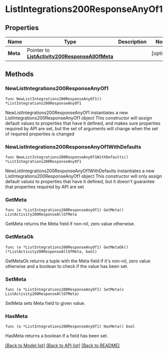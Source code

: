 # ListIntegrations200ResponseAnyOf1

## Properties

Name | Type | Description | Notes
------------ | ------------- | ------------- | -------------
**Meta** | Pointer to [**ListActivity200ResponseAllOfMeta**](ListActivity200ResponseAllOfMeta.md) |  | [optional] 

## Methods

### NewListIntegrations200ResponseAnyOf1

`func NewListIntegrations200ResponseAnyOf1() *ListIntegrations200ResponseAnyOf1`

NewListIntegrations200ResponseAnyOf1 instantiates a new ListIntegrations200ResponseAnyOf1 object
This constructor will assign default values to properties that have it defined,
and makes sure properties required by API are set, but the set of arguments
will change when the set of required properties is changed

### NewListIntegrations200ResponseAnyOf1WithDefaults

`func NewListIntegrations200ResponseAnyOf1WithDefaults() *ListIntegrations200ResponseAnyOf1`

NewListIntegrations200ResponseAnyOf1WithDefaults instantiates a new ListIntegrations200ResponseAnyOf1 object
This constructor will only assign default values to properties that have it defined,
but it doesn't guarantee that properties required by API are set

### GetMeta

`func (o *ListIntegrations200ResponseAnyOf1) GetMeta() ListActivity200ResponseAllOfMeta`

GetMeta returns the Meta field if non-nil, zero value otherwise.

### GetMetaOk

`func (o *ListIntegrations200ResponseAnyOf1) GetMetaOk() (*ListActivity200ResponseAllOfMeta, bool)`

GetMetaOk returns a tuple with the Meta field if it's non-nil, zero value otherwise
and a boolean to check if the value has been set.

### SetMeta

`func (o *ListIntegrations200ResponseAnyOf1) SetMeta(v ListActivity200ResponseAllOfMeta)`

SetMeta sets Meta field to given value.

### HasMeta

`func (o *ListIntegrations200ResponseAnyOf1) HasMeta() bool`

HasMeta returns a boolean if a field has been set.


[[Back to Model list]](../README.md#documentation-for-models) [[Back to API list]](../README.md#documentation-for-api-endpoints) [[Back to README]](../README.md)


